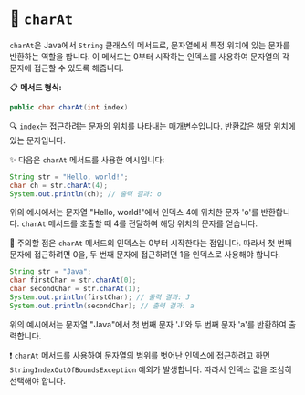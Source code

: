 # :memo: `charAt`

`charAt`은 Java에서 `String` 클래스의 메서드로, 문자열에서 특정 위치에 있는 문자를 반환하는 역할을 합니다. 이 메서드는 0부터 시작하는 인덱스를 사용하여 문자열의 각 문자에 접근할 수 있도록 해줍니다.

📋 **메서드 형식:**
```java
public char charAt(int index)
```

🔍 `index`는 접근하려는 문자의 위치를 나타내는 매개변수입니다. 반환값은 해당 위치에 있는 문자입니다.

✨ 다음은 `charAt` 메서드를 사용한 예시입니다:
```java
String str = "Hello, world!";
char ch = str.charAt(4);
System.out.println(ch); // 출력 결과: o
```

위의 예시에서는 문자열 "Hello, world!"에서 인덱스 4에 위치한 문자 'o'를 반환합니다. `charAt` 메서드를 호출할 때 4를 전달하여 해당 위치의 문자를 얻습니다.

🔑 주의할 점은 `charAt` 메서드의 인덱스는 0부터 시작한다는 점입니다. 따라서 첫 번째 문자에 접근하려면 0을, 두 번째 문자에 접근하려면 1을 인덱스로 사용해야 합니다.

```java
String str = "Java";
char firstChar = str.charAt(0);
char secondChar = str.charAt(1);
System.out.println(firstChar); // 출력 결과: J
System.out.println(secondChar); // 출력 결과: a
```

위의 예시에서는 문자열 "Java"에서 첫 번째 문자 'J'와 두 번째 문자 'a'를 반환하여 출력합니다.

❗️ `charAt` 메서드를 사용하여 문자열의 범위를 벗어난 인덱스에 접근하려고 하면 `StringIndexOutOfBoundsException` 예외가 발생합니다. 따라서 인덱스 값을 조심히 선택해야 합니다.

